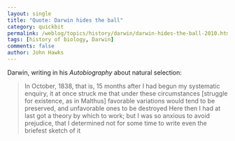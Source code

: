 ```yaml
---
layout: single 
title: "Quote: Darwin hides the ball" 
category: quickbit
permalink: /weblog/topics/history/darwin/darwin-hides-the-ball-2010.html
tags: [history of biology, Darwin] 
comments: false 
author: John Hawks 
---
```


Darwin, writing in his <i>Autobiography</i> about natural selection: 

<blockquote>In October, 1838, that is, 15 months after I had begun my systematic enquiry,  it at once struck me that under these circumstances [struggle for existence, as in Malthus] favorable variations would tend to be preserved, and unfavorable ones to be destroyed  Here then I had at last got a theory by which to work; but I was so anxious to avoid prejudice, that I determined not for some time to write even the briefest sketch of it</blockquote>


